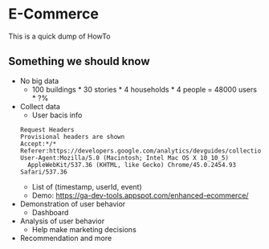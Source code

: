 # E-Commerce
  This is a quick dump of HowTo 
  
## Something we should know
- No big data
  - 100 buildings * 30 stories * 4 households * 4 people = 48000 users * ?%
- Collect data
  - User bacis info
  ```
  Request Headers
  Provisional headers are shown
  Accept:*/*
  Referer:https://developers.google.com/analytics/devguides/collection/gajs/
  User-Agent:Mozilla/5.0 (Macintosh; Intel Mac OS X 10_10_5) 
    AppleWebKit/537.36 (KHTML, like Gecko) Chrome/45.0.2454.93 Safari/537.36
  ```
  - List of (timestamp, userId, event)
  - Demo: https://ga-dev-tools.appspot.com/enhanced-ecommerce/
- Demonstration of user behavior
  - Dashboard
- Analysis of user behavior
  - Help make marketing decisions 
- Recommendation and more
